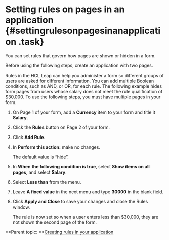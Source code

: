 # Setting rules on pages in an application {#settingrulesonpagesinanapplication .task}

You can set rules that govern how pages are shown or hidden in a form.

Before using the following steps, create an application with two pages.

Rules in the HCL Leap can help you administer a form so different groups of users are asked for different information. You can add multiple Boolean conditions, such as AND, or OR, for each rule. The following example hides form pages from users whose salary does not meet the rule qualification of $30,000. To use the following steps, you must have multiple pages in your form.

1.  On Page 1 of your form, add a **Currency** item to your form and title it **Salary**.

2.  Click the **Rules** button on Page 2 of your form.

3.  Click **Add Rule**.

4.  In **Perform this action:** make no changes.

    The default value is “hide”.

5.  In **When the following condition is true**, select **Show items on all pages**, and select **Salary**.

6.  Select **Less than** from the menu.

7.  Leave **A fixed value** in the next menu and type **30000** in the blank field.

8.  Click **Apply and Close** to save your changes and close the Rules window.

    The rule is now set so when a user enters less than $30,000, they are not shown the second page of the form.


**Parent topic: **[Creating rules in your application](ru_creating_rules_in_your_form.md)

